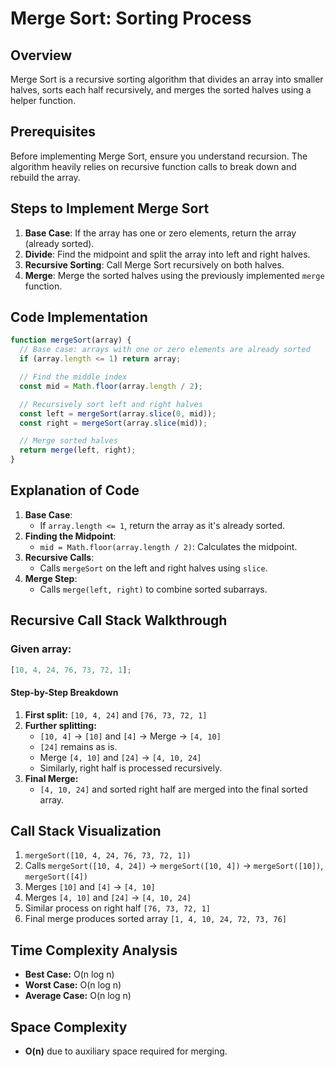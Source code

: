 # Merge Sort: Sorting Process

## Overview

Merge Sort is a recursive sorting algorithm that divides an array into smaller halves, sorts each half recursively, and merges the sorted halves using a helper function.

## Prerequisites

Before implementing Merge Sort, ensure you understand recursion. The algorithm heavily relies on recursive function calls to break down and rebuild the array.

## Steps to Implement Merge Sort

1. **Base Case**: If the array has one or zero elements, return the array (already sorted).
2. **Divide**: Find the midpoint and split the array into left and right halves.
3. **Recursive Sorting**: Call Merge Sort recursively on both halves.
4. **Merge**: Merge the sorted halves using the previously implemented `merge` function.

## Code Implementation

```javascript
function mergeSort(array) {
  // Base case: arrays with one or zero elements are already sorted
  if (array.length <= 1) return array;

  // Find the middle index
  const mid = Math.floor(array.length / 2);

  // Recursively sort left and right halves
  const left = mergeSort(array.slice(0, mid));
  const right = mergeSort(array.slice(mid));

  // Merge sorted halves
  return merge(left, right);
}
```

## Explanation of Code

1. **Base Case**:
   - If `array.length <= 1`, return the array as it's already sorted.
2. **Finding the Midpoint**:
   - `mid = Math.floor(array.length / 2)`: Calculates the midpoint.
3. **Recursive Calls**:
   - Calls `mergeSort` on the left and right halves using `slice`.
4. **Merge Step**:
   - Calls `merge(left, right)` to combine sorted subarrays.

## Recursive Call Stack Walkthrough

### Given array:

```javascript
[10, 4, 24, 76, 73, 72, 1];
```

#### Step-by-Step Breakdown

1. **First split:** `[10, 4, 24]` and `[76, 73, 72, 1]`
2. **Further splitting:**
   - `[10, 4]` → `[10]` and `[4]` → Merge → `[4, 10]`
   - `[24]` remains as is.
   - Merge `[4, 10]` and `[24]` → `[4, 10, 24]`
   - Similarly, right half is processed recursively.
3. **Final Merge:**
   - `[4, 10, 24]` and sorted right half are merged into the final sorted array.

## Call Stack Visualization

1. `mergeSort([10, 4, 24, 76, 73, 72, 1])`
2. Calls `mergeSort([10, 4, 24])` → `mergeSort([10, 4])` → `mergeSort([10])`, `mergeSort([4])`
3. Merges `[10]` and `[4]` → `[4, 10]`
4. Merges `[4, 10]` and `[24]` → `[4, 10, 24]`
5. Similar process on right half `[76, 73, 72, 1]`
6. Final merge produces sorted array `[1, 4, 10, 24, 72, 73, 76]`

## Time Complexity Analysis

- **Best Case:** O(n log n)
- **Worst Case:** O(n log n)
- **Average Case:** O(n log n)

## Space Complexity

- **O(n)** due to auxiliary space required for merging.
